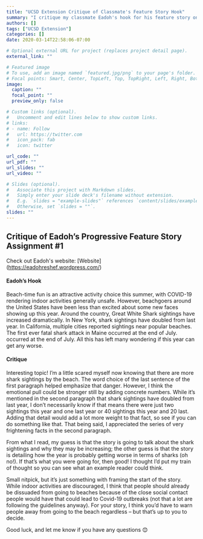```yaml
---
title: "UCSD Extension Critique of Classmate's Feature Story Hook"
summary: "I critique my classmate Eadoh's hook for his feature story on sharks!"
authors: []
tags: ["UCSD Extension"]
categories: []
date: 2020-03-14T22:58:06-07:00

# Optional external URL for project (replaces project detail page).
external_link: ""

# Featured image
# To use, add an image named `featured.jpg/png` to your page's folder.
# Focal points: Smart, Center, TopLeft, Top, TopRight, Left, Right, BottomLeft, Bottom, BottomRight.
image:
  caption: ""
  focal_point: ""
  preview_only: false

# Custom links (optional).
#   Uncomment and edit lines below to show custom links.
# links:
# - name: Follow
#   url: https://twitter.com
#   icon_pack: fab
#   icon: twitter

url_code: ""
url_pdf: ""
url_slides: ""
url_video: ""

# Slides (optional).
#   Associate this project with Markdown slides.
#   Simply enter your slide deck's filename without extension.
#   E.g. `slides = "example-slides"` references `content/slides/example-slides.md`.
#   Otherwise, set `slides = ""`.
slides: ""
---
```


## Critique of Eadoh’s Progressive Feature Story Assignment #1

Check out Eadoh's website:  [Website] (https://eadohreshef.wordpress.com/)
#### Eadoh’s Hook

Beach-time fun is an attractive activity choice this summer, with COVID-19 rendering indoor activities generally unsafe. However, beachgoers around the United States have been less than excited about some new faces showing up this year. Around the country, Great White Shark sightings have increased dramatically.
In New York, shark sightings have doubled from last year. In California, multiple cities reported sightings near popular beaches. The first ever fatal shark attack in Maine occurred at the end of July.  occurred at the end of July. All this has left many wondering if this year can get any worse.

#### Critique 
Interesting topic! I’m a little scared myself now knowing that there are more shark sightings by the beach. The word choice of the last sentence of the first paragraph helped emphasize that danger. However, I think the emotional pull could be stronger still by adding concrete numbers. While it’s mentioned in the second paragraph that shark sightings have doubled from last year, I don’t necessarily know if that means there were just two sightings this year and one last year or 40 sightings this year and 20 last. Adding that detail would add a lot more weight to that fact, so see if you can do something like that. That being said, I appreciated the series of very frightening facts in the second paragraph. 

From what I read, my guess is that the story is going to talk about the shark sightings and why they may be increasing; the other guess is that the story is detailing how the year is probably getting worse in terms of sharks (oh no!). If that’s what you were going for, then good! I thought I’d put my train of thought so you can see what an example reader could think. 

Small nitpick, but it’s just something with framing the start of the story. While indoor activities are discouraged, I think that people should already be dissuaded from going to beaches because of the close social contact people would have that could lead to Covid-19 outbreaks (not that a lot are following the guidelines anyway). For your story, I think you’d have to warn people away from going to the beach regardless – but that’s up to you to decide. 


Good luck, and let me know if you have any questions 😊


